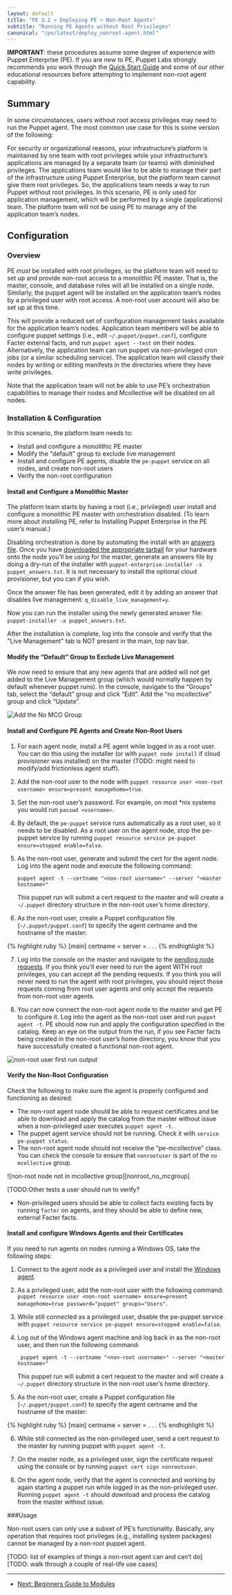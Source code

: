 ```yaml
---
layout: default
title: "PE 3.2 » Deploying PE » Non-Root Agents"
subtitle: "Running PE Agents without Root Privileges"
canonical: "/pe/latest/deploy_nonroot-agent.html"
---
```



**IMPORTANT**: these procedures assume some degree of experience with Puppet Enterprise (PE). If you are new to PE, Puppet Labs strongly recommends you work through the [Quick Start Guide](./quick_start.html) and some of our other educational resources before attempting to implement non-root agent capability.

Summary
------
 
In some circumstances, users without root access privileges may need to run the Puppet agent. The most common use case for this is some version of the following: 

For security or organizational reasons, your infrastructure’s platform is maintained by one team with root privileges while your infrastructure’s applications are managed by a separate team (or teams) with diminished privileges. The applications team would like to be able to manage their part of the infrastructure using Puppet Enterprise, but the platform team cannot give them root privileges. So, the applications team needs a way to run Puppet without root privileges. In this scenario, PE is only used for application management, which will be performed by a single (applications) team. The platform team will not be using PE to manage any of the application team’s nodes.

Configuration
------

### Overview

PE *must* be installed with root privileges, so the platform team will need to set up and provide non-root access to a monolithic PE master. That is, the master, console, and database roles will all be installed on a single node. Similarly, the puppet agent will be installed on the application team’s nodes by a privileged user with root access. A non-root user account will also be set up at this time.
 
This will provide a reduced set of configuration management tasks available for the application team’s nodes. Application team members will be able to configure puppet settings (i.e., edit `~/.puppet/puppet.conf`), configure Facter external facts, and run `puppet agent --test` on their nodes. Alternatively, the application team can run puppet via non-privileged cron jobs (or a similar scheduling service). The application team will classify their nodes by writing or editing manifests in the directories where they have write privileges.

Note that the application team will not be able to use PE’s orchestration capabilities to manage their nodes and Mcollective will be disabled on all nodes. 

### Installation & Configuration

In this scenario, the platform team needs to:

   * Install and configure a monolithic PE master
   * Modify the "default" group to exclude live management
   * Install and configure PE agents, disable the `pe-puppet` service on all nodes, and create non-root users 
   * Verify the non-root configuration

#### Install and Configure a Monolithic Master

The platform team starts by having a root (i.e., privileged) user install and configure a monolithic PE master with orchestration disabled. (To learn more about installing PE, refer to Installing Puppet Enterprise in the PE user’s manual.)

Disabling orchestration is done by automating the install with an [answers file](../pe/latest/install_automated.html). Once you have [downloaded the appropriate tarball](http://info.puppetlabs.com/download-pe.html) for your hardware onto the node you’ll be using for the master, generate an answers file by doing a dry-run of the installer with `puppet-enterprise-installer -s puppet_answers.txt`.  It is not necessary to install the optional cloud provisioner, but you can if you wish.

Once the answer file has been generated, edit it by adding an answer that disables live management: `q_disable_live_management=y`.

Now you can run the installer using the newly generated answer file: `puppet-installer -a puppet_answers.txt`. 

After the installation is complete, log into the console and verify that the "Live Management" tab is NOT present in the main, top nav bar.

#### Modify the “Default” Group to Exclude Live Management

We now need to ensure that any new agents that are added will not get added to the Live Management group (which would normally happen by default whenever puppet runs). 
In the console, navigate to the “Groups” tab, select the “default” group and click “Edit”.
Add the “no mcollective” group and click “Update”.

![Add the No MCO Group][add_no_mco_group]

#### Install and Configure PE Agents and Create Non-Root Users

1. For each agent node, install a PE agent while logged in as a root user. You can do this using the installer (or with `puppet node install` if cloud provisioner was installed) on the master (TODO: might need to modify/add frictionless agent stuff).

2. Add the non-root user to the node with `puppet resource user <non-root username> ensure=present managehome=true`.

3. Set the non-root user’s password. For example, on most *nix systems you would run `passwd <username>`.

4. By default, the `pe-puppet` service runs automatically as a root user, so it needs to be disabled. As a root user on the agent node, stop the pe-puppet service by running `puppet resource service pe-puppet ensure=stopped enable=false`.

5. As the non-root user, generate and submit the cert for the agent node. Log into the agent node and execute the following command: 

    `puppet agent -t --certname "<non-root username>" --server "<master hostname>"`

    This puppet run will submit a cert request to the master and will create a `~/.puppet` directory structure in the non-root user’s home directory.

6. As the non-root user, create a Puppet configuration file (`~/.puppet/puppet.conf`) to specify the agent certname and the hostname of the master: 

{% highlight ruby %}
    [main]
     certname = <non-root username>
     server = <master hostname>
     .
     .
     .
{% endhighlight %}     

7. Log into the console on the master and navigate to the [pending node requests](./console_cert_mgmt.html). If you think you’ll ever need to run the agent WITH root privileges, you can accept all the pending requests. If you think you will never need to run the agent with root privileges, you should reject those requests coming from root user agents and only accept the requests from non-root user agents.

8. You can now connect the non-root agent node to the master and get PE to configure it. Log into the agent as the non-root user and run `puppet agent -t`. PE should now run and apply the configuration specified in the catalog. Keep an eye on the output from the run, if you see Facter facts being created in the non-root user’s home directory, you know that you have successfully created a functional non-root agent. 

![non-root user first run output][nonrootuser_first_run]

#### Verify the Non-Root Configuration 

Check the following to make sure the agent is properly configured and functioning as desired:

- The non-root agent node should be able to request certificates and be able to download and apply the catalog from the master without issue when a non-privileged user executes `puppet agent -t`.
- The puppet agent service should not be running. Check it with `service pe-puppet status`.
- The non-root agent node should not receive the “pe-mcollective” class. You can check the console to ensure that `nonrootuser` is part of the `no mcollective` group. 

![non-root node not in mcollective group][nonroot_no_mcgroup]

[TODO:Other tests a user should run to verify?

- Non-privileged users should be able to collect facts existing facts by running `facter` on agents, and they should be able to define new, external Facter facts.

#### Install and configure Windows Agents and their Certificates

If you need to run agents on nodes running a Windows OS, take the following steps:

1. Connect to the agent node as a privileged user and install the [Windows agent](./install_windows.html). 

2. As a privileged user, add the non-root user with the following command: `puppet resource user <non-root username> ensure=present managehome=true password="puppet" groups="Users"`.

3. While still connected as a privileged user, disable the pe-puppet service with `puppet resource service pe-puppet ensure=stopped enable=false`.

4. Log out of the Windows agent machine and log back in as the non-root user, and then run the following command:

		puppet agent -t --certname "<non-root username>" --server "<master hostname>"
		
	This puppet run will submit a cert request to the master and will create a `~/.puppet` directory structure in the non-root user’s home directory.

5. As the non-root user, create a Puppet configuration file (`~/.puppet/puppet.conf`) to specify the agent certname and the hostname of the master: 

{% highlight ruby %}
    [main]
     certname = <non-root username>
     server = <master hostname>
     .
     .
     .
{% endhighlight %}

6. While still connected as the non-privileged user, send a cert request to the master by running puppet with `puppet agent -t`. 

7. On the master node, as a privileged user, sign the certificate request using the console or by running `puppet cert sign nonrootuser`. 

8. On the agent node, verify that the agent is connected and working by again starting a puppet run while logged in as the non-privileged user. Running `puppet agent -t` should download and process the catalog from the master without issue.

###Usage

Non-root users can only use a subset of PE’s functionality. Basically, any operation that requires root privileges (e.g., installing system packages) cannot be managed by a non-root puppet agent.

[TODO: list of examples of things a non-root agent can and can’t do]
[TODO: walk through a couple of real-life use cases]


[add_no_mco_group]: ./images/console/add_no_mco_group.png
[nonrootuser_first_run]: ./images/console/nonrootuser_first_run.png

* * *

- [Next: Beginners Guide to Modules](../guides/module_guides/bgtm.html)